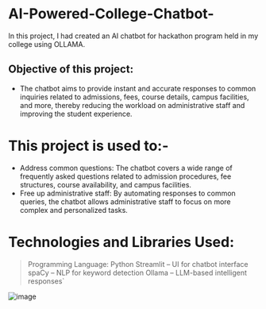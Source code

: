 # AI-Powered-College-Chatbot-
In this project, I had created an AI chatbot for hackathon program held in my college using OLLAMA.

## Objective of this project:
*  The chatbot aims to provide instant and accurate responses to common inquiries related to admissions, fees, course details, campus facilities, and more, thereby reducing the workload on administrative staff and improving the student experience.

# This project is used to:-
* Address common questions: The chatbot covers a wide range of frequently asked questions related to admission procedures, fee structures, course availability, and campus facilities.
* Free up administrative staff: By automating responses to common queries, the chatbot allows administrative staff to focus on more complex and personalized tasks.

# Technologies and Libraries Used:

> Programming Language: Python
> Streamlit – UI for chatbot interface
> spaCy – NLP for keyword detection
> Ollama – LLM-based intelligent responses`



![image](https://github.com/user-attachments/assets/9362920e-6de1-4bc4-9142-36e5bd772293)

